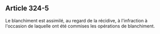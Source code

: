 Article 324-5
----
Le blanchiment est assimilé, au regard de la récidive, à l'infraction à
l'occasion de laquelle ont été commises les opérations de blanchiment.
